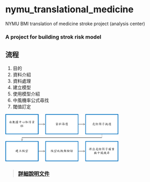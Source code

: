 # nymu_translational_medicine
NYMU BMI translation of medicine stroke project (analysis center)

### A project for building strok risk model

流程
----------------------------------------------
1.  目的 
2.	資料介紹
3.	資料處理
4.	建立模型
5.	使用模型介紹 
6.	中風機率公式尋找 
7.	閾值訂定 

<img src="./flow chart.png" width="70%" />


> ### [詳細說明文件](https://docs.google.com/document/d/1CAoymLA6P4R9fYlS11W9Ly1xwDbIy5xS/edit?usp=sharing&ouid=112739604788007096460&rtpof=true&sd=true)
